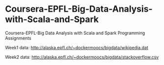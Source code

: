 # Coursera-EPFL-Big-Data-Analysis-with-Scala-and-Spark
Coursera-EPFL-Big Data Analysis with Scala and Spark Programming Assignments

Week1 data: http://alaska.epfl.ch/~dockermoocs/bigdata/wikipedia.dat

Week2 data: http://alaska.epfl.ch/~dockermoocs/bigdata/stackoverflow.csv
